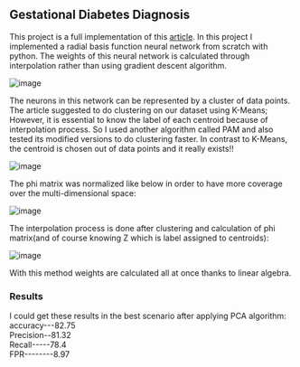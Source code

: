 ## Gestational Diabetes Diagnosis

This project is a full implementation of this [article](https://doi.org/10.1016/j.jocs.2017.07.015).
In this project I implemented a radial basis function neural network from scratch with python. 
The weights of this neural network is calculated through interpolation rather than using gradient descent algorithm.

![image](https://github.com/user-attachments/assets/c0acb15a-bae4-47d1-9174-f10d2c34ef95)

The neurons in this network can be represented by a cluster of data points. The article suggested to do clustering on our dataset using K-Means;
However, it is essential to know the label of each centroid because of interpolation process. So I used another algorithm called PAM and also tested its
modified versions to do clustering faster. In contrast to K-Means, the centroid is chosen out of data points and it really exists!!

![image](https://github.com/user-attachments/assets/2ef4d74e-74d1-4f9d-87ea-d691097d2d53)

The phi matrix was normalized like below in order to have more coverage over the multi-dimensional space:

![image](https://github.com/user-attachments/assets/e69c2909-b754-46ce-9bad-b82c86b0378a)

The interpolation process is done after clustering and calculation of phi matrix(and of course knowing Z which is label assigned to centroids):

![image](https://github.com/user-attachments/assets/d206a4bb-edde-4604-8240-10c2be0546de)

With this method weights are calculated all at once thanks to linear algebra.

### Results
I could get these results in the best scenario after applying PCA algorithm:\
accuracy---82.75\
Precision--81.32\
Recall-----78.4\
FPR--------8.97
